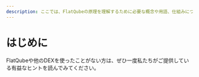 ```yaml
---
description: ここでは、FlatQubeの原理を理解するために必要な概念や用語、仕組みについて解説しています。
---
```


# はじめに

FlatQubeや他のDEXを使ったことがない方は、ぜひ一度私たちがご提供している有益なヒントを読んでみてください。
